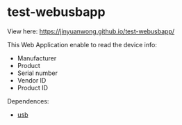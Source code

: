 # test-webusbapp

View here: https://jinyuanwong.github.io/test-webusbapp/

This Web Application enable to read the device info:
- Manufacturer
- Product
- Serial number
- Vendor ID
- Product ID

Dependences:
- [usb](https://github.com/node-usb/node-usb)


